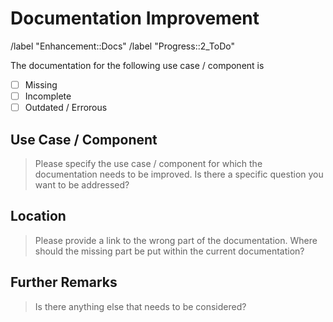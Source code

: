 # Documentation Improvement
/label "Enhancement::Docs"
/label "Progress::2_ToDo"

The documentation for the following use case / component is
* [ ] Missing
* [ ] Incomplete
* [ ] Outdated / Errorous

## Use Case / Component
> Please specify the use case / component for which the documentation needs to be improved.
> Is there a specific question you want to be addressed?

## Location
> Please provide a link to the wrong part of the documentation.
> Where should the missing part be put within the current documentation?

## Further Remarks
> Is there anything else that needs to be considered?
